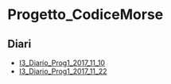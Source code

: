 # Progetto_CodiceMorse

## Diari
 - [I3_Diario_Prog1_2017_11_10](https://github.com/DavideSAMT/Progetto_CodiceMorse/blob/master/Diari/I3_Diario_Prog2_2017_11_10.pdf)
 - [I3_Diario_Prog1_2017_11_22](https://github.com/DavideSAMT/Progetto_CodiceMorse/blob/master/Diari/I3_Diario_Prog2_2017_11_22.pdf)